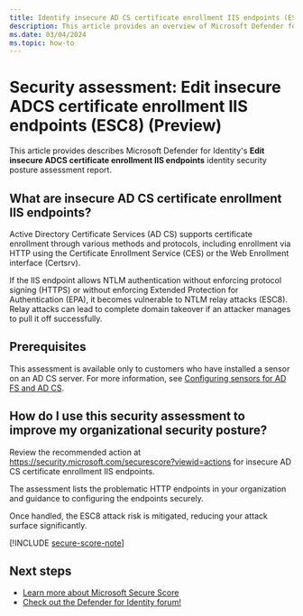 ```yaml
---
title: Identify insecure AD CS certificate enrollment IIS endpoints (ESC8)| Microsoft Defender for Identity
description: This article provides an overview of Microsoft Defender for Identity's 'Edit insecure ADCS certificate enrollment IIS endpoints (ESC8)' identity security posture assessment report.
ms.date: 03/04/2024
ms.topic: how-to
---
```


# Security assessment: Edit insecure ADCS certificate enrollment IIS endpoints (ESC8) (Preview)

This article provides describes Microsoft Defender for Identity's **Edit insecure ADCS certificate enrollment IIS endpoints** identity security posture assessment report.

## What are insecure AD CS certificate enrollment IIS endpoints?

Active Directory Certificate Services (AD CS) supports certificate enrollment through various methods and protocols, including enrollment via HTTP using the Certificate Enrollment Service (CES) or the Web Enrollment interface (Certsrv).

If the IIS endpoint allows NTLM authentication without enforcing protocol signing (HTTPS) or without enforcing Extended Protection for Authentication (EPA), it becomes vulnerable to NTLM relay attacks (ESC8). Relay attacks can lead to complete domain takeover if an attacker manages to pull it off successfully.

## Prerequisites

This assessment is available only to customers who have installed a sensor on an AD CS server. For more information, see [Configuring sensors for AD FS and AD CS](deploy/active-directory-federation-services.md).

## How do I use this security assessment to improve my organizational security posture?

Review the recommended action at <https://security.microsoft.com/securescore?viewid=actions> for insecure AD CS certificate enrollment IIS endpoints.

The assessment lists the problematic HTTP endpoints in your organization and guidance to configuring the endpoints securely.

Once handled, the ESC8 attack risk is mitigated, reducing your attack surface significantly.

[!INCLUDE [secure-score-note](../includes/secure-score-note.md)]


## Next steps

- [Learn more about Microsoft Secure Score](/microsoft-365/security/defender/microsoft-secure-score)
- [Check out the Defender for Identity forum!](<https://aka.ms/MDIcommunity>)
